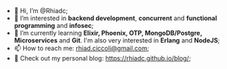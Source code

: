 - 👋 Hi, I’m @Rhiadc;
- 👀 I’m interested in <strong>backend development</strong>, <strong>concurrent</strong>  and <strong> functional programming</strong> and <strong>infosec</strong>;
- 🌱 I’m currently learning <strong>Elixir, Phoenix, OTP, MongoDB/Postgre, Microservices</strong> and <strong>Git</strong>. I'm also very interested in <strong>Erlang</strong> and <strong>NodeJS</strong>;
- 📫 How to reach me: rhiad.ciccoli@gmail.com;
- 🍃 Check out my personal blog: https://rhiadc.github.io/blog/;


<!---
Rhiadc/Rhiadc is a ✨ special ✨ repository because its `README.md` (this file) appears on your GitHub profile.
You can click the Preview link to take a look at your changes.
--->
